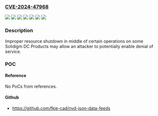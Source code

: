 ### [CVE-2024-47968](https://cve.mitre.org/cgi-bin/cvename.cgi?name=CVE-2024-47968)
![](https://img.shields.io/static/v1?label=Product&message=D5-P4320&color=blue)
![](https://img.shields.io/static/v1?label=Product&message=D5-P4326&color=blue)
![](https://img.shields.io/static/v1?label=Product&message=DC%20P4510&color=blue)
![](https://img.shields.io/static/v1?label=Product&message=DC%20P4511&color=blue)
![](https://img.shields.io/static/v1?label=Product&message=DC%20P4610&color=blue)
![](https://img.shields.io/static/v1?label=Version&message=n%2Fa&color=blue)
![](https://img.shields.io/static/v1?label=Vulnerability&message=General%20Race%20Condition&color=brighgreen)

### Description

Improper resource shutdown in middle of certain operations on some Solidigm DC Products may allow an attacker to potentially enable denial of service.

### POC

#### Reference
No PoCs from references.

#### Github
- https://github.com/fkie-cad/nvd-json-data-feeds

